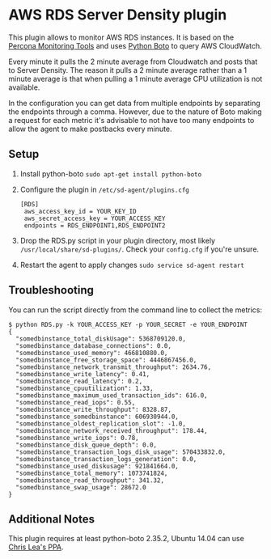 AWS RDS Server Density plugin
=============================

This plugin allows to monitor AWS RDS instances. It is based on the [Percona Monitoring Tools](https://github.com/percona/percona-monitoring-plugins/blob/master/cacti/scripts/ss_get_rds_stats.py) and uses [Python Boto](http://boto.cloudhackers.com/en/latest/) to query AWS CloudWatch.

Every minute it pulls the 2 minute average from Cloudwatch and posts that to Server Density. The reason it pulls a 2 minute average rather than a 1 minute average is that when pulling a 1 minute average CPU utilization is not available.

In the configuration you can get data from multiple endpoints by separating the endpoints through a comma. However, due to the nature of Boto making a request for each metric it's advisable to not have too many endpoints to allow the agent to make postbacks every minute.

Setup
-----

1. Install python-boto `sudo apt-get install python-boto`
2. Configure the plugin in `/etc/sd-agent/plugins.cfg`
     ```
     [RDS]
      aws_access_key_id = YOUR_KEY_ID
      aws_secret_access_key = YOUR_ACCESS_KEY
      endpoints = RDS_ENDPOINT1,RDS_ENDPOINT2
     ```

3. Drop the RDS.py script in your plugin directory, most likely `/usr/local/share/sd-plugins/`. Check your `config.cfg` if you're unsure.
4. Restart the agent to apply changes `sudo service sd-agent restart`

Troubleshooting
---------------

You can run the script directly from the command line to collect the metrics:

```
$ python RDS.py -k YOUR_ACCESS_KEY -p YOUR_SECRET -e YOUR_ENDPOINT
{
  "somedbinstance_total_diskUsage": 5368709120.0,
  "somedbinstance_database_connections": 0.0,
  "somedbinstance_used_memory": 466810880.0,
  "somedbinstance_free_storage_space": 4446867456.0,
  "somedbinstance_network_transmit_throughput": 2634.76,
  "somedbinstance_write_latency": 0.41,
  "somedbinstance_read_latency": 0.2,
  "somedbinstance_cpuutilization": 1.33,
  "somedbinstance_maximum_used_transaction_ids": 616.0,
  "somedbinstance_read_iops": 0.55,
  "somedbinstance_write_throughput": 8328.87,
  "somedbinstance_somedbinstance": 606930944.0,
  "somedbinstance_oldest_replication_slot": -1.0,
  "somedbinstance_network_received_throughput": 178.44,
  "somedbinstance_write_iops": 0.78,
  "somedbinstance_disk_queue_depth": 0.0,
  "somedbinstance_transaction_logs_disk_usage": 570433832.0,
  "somedbinstance_transaction_logs_generation": 0.0,
  "somedbinstance_used_diskusage": 921841664.0,
  "somedbinstance_total_memory": 1073741824,
  "somedbinstance_read_throughput": 341.32,
  "somedbinstance_swap_usage": 28672.0
}
```

Additional Notes
----------------

This plugin requires at least python-boto 2.35.2, Ubuntu 14.04 can use [Chris Lea's PPA](https://launchpad.net/~chris-lea/+archive/ubuntu/python-boto).